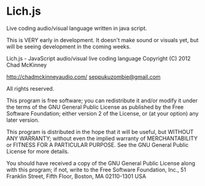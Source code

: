 Lich.js
=======

Live coding audio/visual language written in java script.

This is VERY early in development. It doesn't make sound or visuals yet, but will be seeing development in the coming weeks.

Lich.js - JavaScript audio/visual live coding language
Copyright (C) 2012 Chad McKinney
	
http://chadmckinneyaudio.com/
seppukuzombie@gmail.com
	
All rights reserved.
	
This program is free software; you can redistribute it and/or modify it under the terms of the GNU General Public License as published by the Free Software Foundation; either version 2 of the License, or (at your option) any later version.

This program is distributed in the hope that it will be useful, but WITHOUT ANY WARRANTY; without even the implied warranty of MERCHANTABILITY or FITNESS FOR A PARTICULAR PURPOSE. See the GNU General Public License for more details.

You should have received a copy of the GNU General Public License along with this program; if not, write to the Free Software Foundation, Inc., 51 Franklin Street, Fifth Floor, Boston, MA 02110-1301  USA